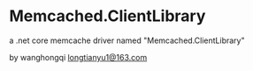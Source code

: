 # Memcached.ClientLibrary

a .net core memcache driver named "Memcached.ClientLibrary"

by wanghongqi
longtianyu1@163.com

